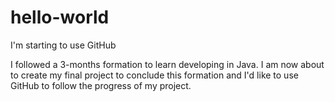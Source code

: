 # hello-world
I'm starting to use GitHub

I followed a 3-months formation to learn developing in Java. I am now about to create my final project to conclude this formation
and I'd like to use GitHub to follow the progress of my project.
